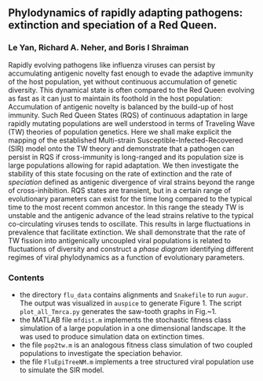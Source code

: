 ## Phylodynamics of rapidly adapting pathogens: extinction and speciation of a Red Queen.
### Le Yan, Richard A. Neher, and Boris I Shraiman

Rapidly evolving pathogens like influenza viruses can persist by accumulating antigenic novelty fast enough to evade the adaptive immunity of the host population, yet without continuous accumulation of genetic diversity. This dynamical state is often compared to the Red Queen evolving as fast as it can just to maintain its foothold in the host population: Accumulation of antigenic novelty is balanced by the build-up of host immunity. Such Red Queen States (RQS) of continuous adaptation in large rapidly mutating populations are well understood in terms of Traveling Wave (TW) theories of population genetics. Here we shall make explicit the mapping of the established Multi-strain Susceptible-Infected-Recovered (SIR) model onto the TW theory and demonstrate that a pathogen can persist in RQS if cross-immunity is long-ranged and its population size is large populations allowing for rapid adaptation.
We then investigate the stability of this state focusing on the rate of extinction and the rate of *speciation* defined as antigenic divergence of viral strains beyond the range of cross-inhibition. RQS states are transient, but in a certain range of evolutionary parameters can exist for the time long compared to the typical time to the most recent common ancestor.
In this range the steady TW is unstable and the antigenic advance of the lead strains relative to the typical co-circulating viruses tends to oscillate. This results in large fluctuations in prevalence that facilitate extinction. We shall demonstrate that the rate of TW fission into antigenically uncoupled viral populations is related to fluctuations of diversity and construct a *phase diagram* identifying different regimes of viral phylodynamics as a function of evolutionary parameters.

### Contents
 * the directory `flu_data` contains alignments and `Snakefile` to run `augur`. The output was visualized in `auspice` to generate Figure 1. The script `plot_all_Tmrca.py` generates the saw-tooth graphs in Fig.~1.
 * the MATLAB file `mfdist.m` implements the stochastic fitness class simulation of a large population in a one dimensional landscape. It the was used to produce simulation data on extinction times.
 * the file `pop2tw.m` is an analogous fitness class simulation of two coupled populations to investigate the speciation behavior.
 * the file `FluEpiTreeNM.m` implements a tree structured viral population use to simulate the SIR model.

